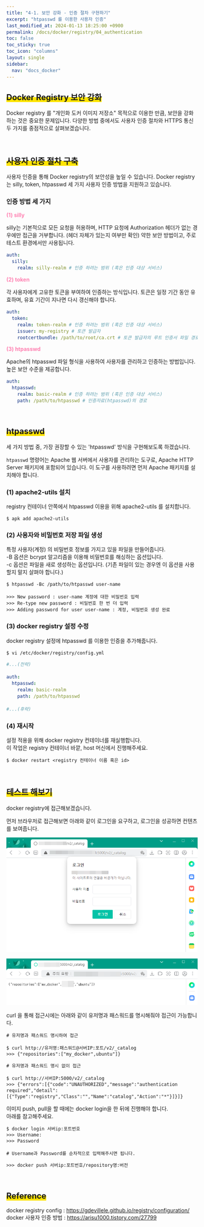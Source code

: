 ```yaml
---
title: "4-1. 보안 강화 - 인증 절차 구현하기"
excerpt: "htpasswd 를 이용한 사용자 인증"
last_modified_at: 2024-01-13 18:25:00 +0900
permalink: /docs/docker/registry/04_authentication
toc: false
toc_sticky: true
toc_icon: "columns"
layout: single
sidebar:
  nav: "docs_docker"
---
```




## <span style='background:linear-gradient(to top, #FFE400 50%, transparent 50%)'>Docker Registry 보안 강화</span>

Docker registry 를 "개인화 도커 이미지 저장소" 목적으로 이용한 만큼, 보안을 강화하는 것은 중요한 문제입니다. 다양한 방법 중에서도 사용자 인증 절차와 HTTPS 통신 두 가지를 중점적으로 살펴보겠습니다.  

<br>

## <span style='background:linear-gradient(to top, #FFE400 50%, transparent 50%)'>사용자 인증 절차 구축</span>  

사용자 인증을 통해 Docker registry의 보안성을 높일 수 있습니다. Docker registry는 silly, token, htpasswd 세 가지 사용자 인증 방법을 지원하고 있습니다.    

### 인증 방법 세 가지

<b><font color="FF82B2">(1) silly</font></b>    

silly는 기본적으로 모든 요청을 허용하며, HTTP 요청에 Authorization 헤더가 없는 경우에만 접근을 거부합니다. (헤더 자체가 있는지 여부만 확인) 약한 보안 방법이고, 주로 테스트 환경에서만 사용됩니다.  

```yaml
auth:
  silly:
    realm: silly-realm # 인증 하려는 범위 (혹은 인증 대상 서비스)
```

<b><font color="FF82B2">(2) token</font></b>    

각 사용자에게 고유한 토큰을 부여하여 인증하는 방식입니다. 토큰은 일정 기간 동안 유효하며, 유효 기간이 지나면 다시 갱신해야 합니다.  

```yaml
auth:
  token:
    realm: token-realm # 인증 하려는 범위 (혹은 인증 대상 서비스)
    issuer: my-registry # 토큰 발급자
    rootcertbundle: /path/to/root/ca.crt # 토큰 발급자의 루트 인증서 파일 경로
```

<b><font color="FF82B2">(3) htpasswd</font></b>    

Apache의 htpasswd 파일 형식을 사용하여 사용자를 관리하고 인증하는 방법입니다. 높은 보안 수준을 제공합니다.  

```yaml
auth:
  htpasswd:
    realm: basic-realm # 인증 하려는 범위 (혹은 인증 대상 서비스)
    path: /path/to/htpasswd # 인증자료(htpasswd)의 경로
```

<br>

## <span style='background:linear-gradient(to top, #FFE400 50%, transparent 50%)'>htpasswd</span>

세 가지 방법 중, 가장 권장할 수 있는 'htpasswd' 방식을 구현해보도록 하겠습니다.  

`htpasswd` 명령어는 Apache 웹 서버에서 사용자를 관리하는 도구로, Apache HTTP Server 패키지에 포함되어 있습니다. 이 도구를 사용하려면 먼저 Apache 패키지를 설치해야 합니다.   

### (1) apache2-utils 설치

registry 컨테이너 안쪽에서 htpasswd 이용을 위해 apache2-utils 를 설치합니다.  

```terminal
$ apk add apache2-utils
```

### (2) 사용자와 비밀번호 저장 파일 생성  

특정 사용자(계정) 의 비밀번호 정보를 가지고 있을 파일을 만들어줍니다.  
-B 옵션은 bcrypt 알고리즘을 이용해 비밀번호를 해싱하는 옵션입니다.  
-c 옵션은 파일을 새로 생성하는 옵션입니다. (기존 파일이 있는 경우엔 이 옵션을 사용할지 말지 살펴야 합니다.)  

```terminal
$ htpasswd -Bc /path/to/htpasswd user-name

>>> New password : user-name 계정에 대한 비밀번호 입력
>>> Re-type new password : 비밀번호 한 번 더 입력
>>> Adding password for user user-name : 계정, 비밀번호 생성 완료
```

### (3) docker registry 설정 수정  

docker registry 설정에 htpasswd 를 이용한 인증을 추가해줍니다.  

```terminal
$ vi /etc/docker/registry/config.yml
```

```yml
#...(전략)

auth:
  htpasswd:
	realm: basic-realm
	path: /path/to/htpasswd

#...(후략)
```


### (4) 재시작  

설정 적용을 위해 docker registry 컨테이너를 재실행합니다.  
이 작업은 registry 컨테이너 바깥, host 머신에서 진행해주세요.  

```terminal
$ docker restart <registry 컨테이너 이름 혹은 id>
```

<br>

## <span style='background:linear-gradient(to top, #FFE400 50%, transparent 50%)'>테스트 해보기</span>  

docker registry에 접근해보겠습니다.  

먼저 브라우저로 접근해보면 아래와 같이 로그인을 요구하고, 로그인을 성공하면 컨텐츠를 보여줍니다.  

![](/assets/images/20240113_001_001.png)  

![](/assets/images/20240113_001_002.png)  


curl 을 통해 접근시에는 아래와 같이 유저명과 패스워드를 명시해줘야 접근이 가능합니다.  

```terminal
# 유저명과 패스워드 명시하여 접근

$ curl http://유저명:패스워드@서버IP:포트/v2/_catalog
>>> {"repositories":["my_docker",ubuntu"]}
```

```terminal
# 유저명과 패스워드 명시 없이 접근

$ curl http://서버IP:5000/v2/_catalog
>>> {"errors":[{"code":"UNAUTHORIZED","message":"authentication required","detail":[{"Type":"registry","Class":"","Name":"catalog","Action":"*"}]}]}

```

이미지 push, pull을 할 때에는 docker login을 한 뒤에 진행해야 합니다.  
아래를 참고해주세요.  

```terminal
$ docker login 서버ip:포트번호
>>> Username:
>>> Password

# Username과 Password를 순차적으로 입력해주시면 됩니다.
```

```terminal
>>> docker push 서버ip:포트번호/repository명:버전
```

<br>

## <span style='background:linear-gradient(to top, #FFE400 50%, transparent 50%)'>Reference</span>  

docker registry config : https://gdevillele.github.io/registry/configuration/  
docker 사용자 인증 방법 : https://arisu1000.tistory.com/27799  